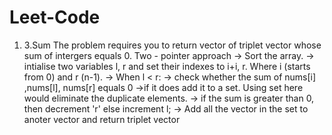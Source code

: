 # Leet-Code
1. 3.Sum
  The problem requires you to return vector of triplet vector whose sum of intergers equals 0. 
  Two - pointer approach
  -> Sort the array.
  -> intialise two variables l, r and set their indexes to i+i, r. Where i (starts from 0) and r (n-1).
  -> When l < r:
  -> check whether the sum of nums[i] ,nums[l], nums[r] equals 0
  ->if it does add it to a set. Using set here would eliminate the duplicate elements.
  -> if the sum is greater than 0, then decrement 'r' else increment l;
  -> Add all the vector in the set to anoter vector and return triplet vector
